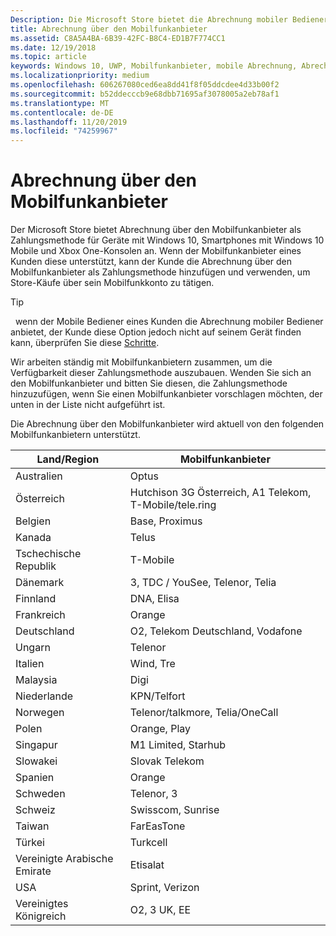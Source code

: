 ```yaml
---
Description: Die Microsoft Store bietet die Abrechnung mobiler Bediener als Zahlungsmethode für Mobile Operatoren, die diese Funktion unterstützen.
title: Abrechnung über den Mobilfunkanbieter
ms.assetid: C8A5A4BA-6B39-42FC-B8C4-ED1B7F774CC1
ms.date: 12/19/2018
ms.topic: article
keywords: Windows 10, UWP, Mobilfunkanbieter, mobile Abrechnung, Abrechnung über den Mobilfunkanbieter
ms.localizationpriority: medium
ms.openlocfilehash: 606267080ced6ea8dd41f8f05ddcdee4d33b00f2
ms.sourcegitcommit: b52ddecccb9e68dbb71695af3078005a2eb78af1
ms.translationtype: MT
ms.contentlocale: de-DE
ms.lasthandoff: 11/20/2019
ms.locfileid: "74259967"
---
```

# <a name="mobile-operator-billing"></a>Abrechnung über den Mobilfunkanbieter


Der Microsoft Store bietet Abrechnung über den Mobilfunkanbieter als Zahlungsmethode für Geräte mit Windows 10, Smartphones mit Windows 10 Mobile und Xbox One-Konsolen an. Wenn der Mobilfunkanbieter eines Kunden diese unterstützt, kann der Kunde die Abrechnung über den Mobilfunkanbieter als Zahlungsmethode hinzufügen und verwenden, um Store-Käufe über sein Mobilfunkkonto zu tätigen.

> [!TIP]
>  wenn der Mobile Bediener eines Kunden die Abrechnung mobiler Bediener anbietet, der Kunde diese Option jedoch nicht auf seinem Gerät finden kann, überprüfen Sie diese [Schritte](https://support.microsoft.com/instantanswers/b25d6dd6-fb8b-3710-1e13-4d30eb01b51f).

Wir arbeiten ständig mit Mobilfunkanbietern zusammen, um die Verfügbarkeit dieser Zahlungsmethode auszubauen. Wenden Sie sich an den Mobilfunkanbieter und bitten Sie diesen, die Zahlungsmethode hinzuzufügen, wenn Sie einen Mobilfunkanbieter vorschlagen möchten, der unten in der Liste nicht aufgeführt ist.

Die Abrechnung über den Mobilfunkanbieter wird aktuell von den folgenden Mobilfunkanbietern unterstützt.

| Land/Region       | Mobilfunkanbieter                                        |
|----------------------|---------------------------------------------------------|
| Australien            | Optus                                                   |
| Österreich              | Hutchison 3G Österreich, A1 Telekom, T-Mobile/tele.ring  |
| Belgien              | Base, Proximus                                          |
| Kanada               | Telus                                                   |
| Tschechische Republik       | T-Mobile                                                |
| Dänemark              | 3, TDC / YouSee, Telenor, Telia                         |
| Finnland              | DNA, Elisa                                              |
| Frankreich               | Orange                                                  |
| Deutschland              | O2, Telekom Deutschland, Vodafone                       |
| Ungarn              | Telenor                                                 |
| Italien                | Wind, Tre                                               |
| Malaysia             | Digi                                                    |
| Niederlande          | KPN/Telfort                                           |
| Norwegen               | Telenor/talkmore, Telia/OneCall                     |
| Polen               | Orange, Play                                            |
| Singapur            | M1 Limited, Starhub                                     |
| Slowakei             | Slovak Telekom                                          |
| Spanien                | Orange                                                  |
| Schweden               | Telenor, 3                                              |
| Schweiz          | Swisscom, Sunrise                                       |
| Taiwan               | FarEasTone                                              |
| Türkei               | Turkcell                                                |
| Vereinigte Arabische Emirate | Etisalat                                                |
| USA        | Sprint, Verizon                                         |
| Vereinigtes Königreich       | O2, 3 UK, EE                                            |

 



 


 

 




